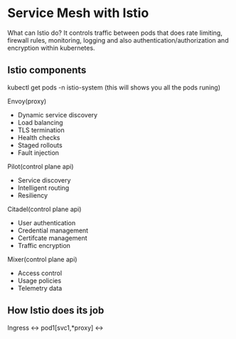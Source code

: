# Service Mesh with Istio

What can Istio do? It controls traffic between pods that does rate limiting, firewall rules, monitoring, logging and also authentication/authorization and encryption within kubernetes. 

## Istio components

kubectl get pods -n istio-system (this will shows you all the pods runing)

Envoy(proxy)

* Dynamic service discovery
* Load balancing
* TLS termination
* Health checks
* Staged rollouts
* Fault injection

Pilot(control plane api)

* Service discovery
* Intelligent routing
* Resiliency

Citadel(control plane api)

* User authentication
* Credential management
* Certifcate management
* Traffic encryption

Mixer(control plane api)

* Access control
* Usage policies
* Telemetry data

## How Istio does its job

Ingress <-> pod1[svc1,*proxy] <-> 